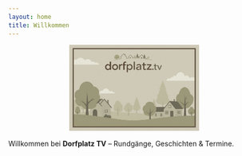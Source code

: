 ```yaml
---
layout: home
title: Willkommen
---
```


<p align="center">
  <img src="/assets/dorfplatz-logo.png" alt="Dorfplatz TV" width="260">
</p>

Willkommen bei **Dorfplatz TV** – Rundgänge, Geschichten & Termine.